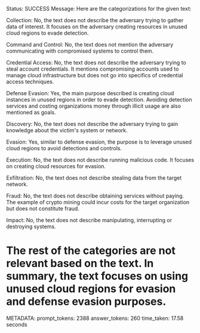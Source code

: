 Status: SUCCESS
Message:  Here are the categorizations for the given text:

Collection: No, the text does not describe the adversary trying to gather data of interest. It focuses on the adversary creating resources in unused cloud regions to evade detection.

Command and Control: No, the text does not mention the adversary communicating with compromised systems to control them. 

Credential Access: No, the text does not describe the adversary trying to steal account credentials. It mentions compromising accounts used to manage cloud infrastructure but does not go into specifics of credential access techniques.

Defense Evasion: Yes, the main purpose described is creating cloud instances in unused regions in order to evade detection. Avoiding detection services and costing organizations money through illicit usage are also mentioned as goals.

Discovery: No, the text does not describe the adversary trying to gain knowledge about the victim's system or network. 

Evasion: Yes, similar to defense evasion, the purpose is to leverage unused cloud regions to avoid detections and controls.

Execution: No, the text does not describe running malicious code. It focuses on creating cloud resources for evasion.

Exfiltration: No, the text does not describe stealing data from the target network.

Fraud: No, the text does not describe obtaining services without paying. The example of crypto mining could incur costs for the target organization but does not constitute fraud.  

Impact: No, the text does not describe manipulating, interrupting or destroying systems.

The rest of the categories are not relevant based on the text. In summary, the text focuses on using unused cloud regions for evasion and defense evasion purposes.
================================================================================
METADATA:
prompt_tokens: 2388
answer_tokens: 260
time_taken: 17.58 seconds
